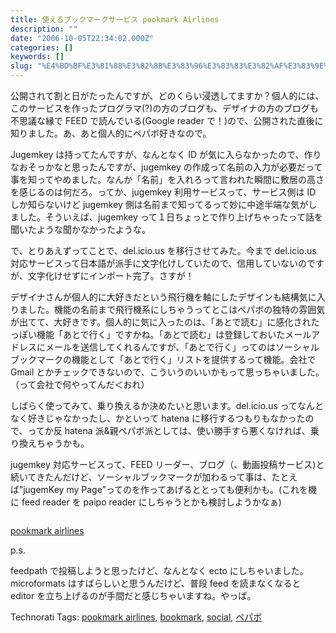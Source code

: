 ```yaml
---
title: 使えるブックマークサービス pookmark Airlines
description: ""
date: "2006-10-05T22:34:02.000Z"
categories: []
keywords: []
slug: "%E4%BD%BF%E3%81%88%E3%82%8B%E3%83%96%E3%83%83%E3%82%AF%E3%83%9E%E3%83%BC%E3%82%AF%E3%82%B5%E3%83%BC%E3%83%93%E3%82%B9+pookmark+Airlines"
---
```


公開されて割と日がたったんですが、どのくらい浸透してますか？個人的には、このサービスを作ったプログラマ(?)の方のブログも、デザイナの方のブログも不思議な縁で FEED で読んでいる(Google reader で！)ので、公開された直後に知りました。あ、あと個人的にペパボ好きなので。

Jugemkey は持ってたんですが、なんとなく ID が気に入らなかったので、作りなおそっかなと思ったんですが、jugemkey の作成って名前の入力が必要だって事を知ってやめました。なんか「名前」を入れろって言われた瞬間に敷居の高さを感じるのは何だろ。ってか、jugemkey 利用サービスって、サービス側は ID しか知らないけど jugemkey 側は名前まで知ってるって妙に中途半端な気がしました。そういえば、jugemkey って１日ちょっとで作り上げちゃったって話を聞いたような聞かなかったような。

で、とりあえずってことで、del.icio.us を移行させてみた。今まで del.icio.us 対応サービスって日本語が派手に文字化けしていたので、信用していないのですが、文字化けせずにインポート完了。さすが！

デザイナさんが個人的に大好きだという飛行機を軸にしたデザインも結構気に入りました。機能の名前まで飛行機系にしちゃうってとこはペパボの独特の雰囲気が出てて、大好きです。個人的に気に入ったのは、「あとで読む」に感化されたっぽい機能「あとで行く」ですかね。「あとで読む」は登録しておいたメールアドレスにメールを送信してくれるんですが、「あとで行く」ってのはソーシャルブックマークの機能として「あとで行く」リストを提供するって機能。会社で Gmail とかチェックできないので、こういうのいいかもって思っちゃいました。（って会社で何やってんだ＜おれ）

しばらく使ってみて、乗り換えるか決めたいと思います。del.icio.us ってなんとなく好きじゃなかったし、かといって hatena に移行するつもりもなかったので、ってか反 hatena 派&親ペパボ派としては、使い勝手すら悪くなければ、乗り換えちゃうかも。

jugemkey 対応サービスって、FEED リーダー、ブログ（、動画投稿サービス)と続いてきたんだけど、ソーシャルブックマークが加わるって事は、たとえば”jugemKey my Page”ってのを作ってあげるととっても便利かも。(これを機に feed reader を paipo reader にしちゃうとかも検討しようかなぁ)

![]()

[pookmark airlines](http://pookmark.jp/)

p.s.

feedpath で投稿しようと思ったけど、なんとなく ecto にしちゃいました。microformats はすばらしいと思うんだけど、普段 feed を読まなくなると editor を立ち上げるのが手間だと感じちゃいますね。やっぱ。

Technorati Tags: [pookmark airlines](http://www.technorati.com/tag/pookmark%20airlines), [bookmark](http://www.technorati.com/tag/bookmark), [social](http://www.technorati.com/tag/social), [ペパボ](http://www.technorati.com/tag/ペパボ)
